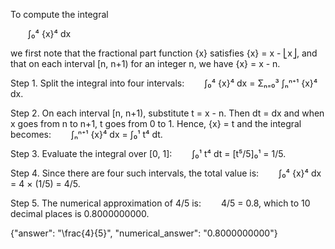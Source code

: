 To compute the integral

  ∫₀⁴ {x}⁴ dx

we first note that the fractional part function {x} satisfies {x} = x - ⎣x⎦, and that on each interval [n, n+1) for an integer n, we have {x} = x - n.

Step 1. Split the integral into four intervals:
  ∫₀⁴ {x}⁴ dx = Σₙ₌₀³ ∫ₙⁿ⁺¹ {x}⁴ dx.

Step 2. On each interval [n, n+1), substitute t = x - n. Then dt = dx and when x goes from n to n+1, t goes from 0 to 1. Hence, {x} = t and the integral becomes:
  ∫ₙⁿ⁺¹ {x}⁴ dx = ∫₀¹ t⁴ dt.

Step 3. Evaluate the integral over [0, 1]:
  ∫₀¹ t⁴ dt = [t⁵/5]₀¹ = 1/5.

Step 4. Since there are four such intervals, the total value is:
  ∫₀⁴ {x}⁴ dx = 4 × (1/5) = 4/5.

Step 5. The numerical approximation of 4/5 is:
  4/5 = 0.8, which to 10 decimal places is 0.8000000000.

{"answer": "\\frac{4}{5}", "numerical_answer": "0.8000000000"}